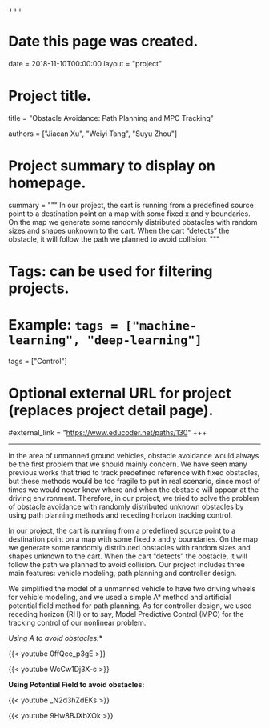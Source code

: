 +++
# Date this page was created.
date = 2018-11-10T00:00:00
layout = "project"

# Project title.
title = "Obstacle Avoidance: Path Planning and MPC Tracking"

authors = ["Jiacan Xu", "Weiyi Tang", "Suyu Zhou"]

# Project summary to display on homepage.
summary = """
In our project, the cart is running from a predefined source point to a destination point on a map with some fixed x and y boundaries. On the map we generate some randomly distributed obstacles with random sizes and shapes unknown to the cart. When the cart “detects” the obstacle, it will follow the path we planned to avoid collision.
 """

# Tags: can be used for filtering projects.
# Example: `tags = ["machine-learning", "deep-learning"]`
tags = ["Control"]

# Optional external URL for project (replaces project detail page).
#external_link = "https://www.educoder.net/paths/130"
+++

---
In the area of unmanned ground vehicles, obstacle avoidance would always be the first problem that we should mainly concern. We have seen many previous works that tried to track predefined reference with fixed obstacles, but these methods would be too fragile to put in real scenario, since most of times we would never know where and when the obstacle will appear at the driving environment. Therefore, in our project, we tried to solve the problem of obstacle avoidance with randomly distributed unknown obstacles by
using path planning methods and receding horizon tracking control. 

In our project, the cart is running from a predefined source point to a destination point on a map with some fixed x and y boundaries. On the map we generate some randomly distributed obstacles with random sizes and shapes unknown to the cart. When the cart “detects” the obstacle, it will follow the path we planned to avoid collision. Our project includes three main features: vehicle modeling, path planning and controller design. 

We simplified the model of a unmanned vehicle to have two driving wheels for vehicle modeling, and we used a simple A* method and artificial potential field method for path planning. As for controller design, we used receding horizon (RH) or to say, Model Predictive Control (MPC) for the tracking control of our nonlinear problem. 


**Using A* to avoid obstacles:**

{{< youtube 0ffQce_p3gE >}}

{{< youtube WcCw1Dj3X-c >}}<br>



**Using Potential Field to avoid obstacles:**<br>

{{< youtube _N2d3hZdEKs >}}

{{< youtube 9Hw8BJXbXOk >}}
